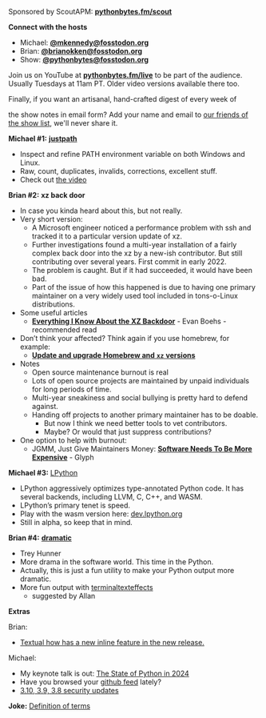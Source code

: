 Sponsored by ScoutAPM: [**pythonbytes.fm/scout**](https://pythonbytes.fm/scout)

**Connect with the hosts**

- Michael: [**@mkennedy@fosstodon.org**](https://fosstodon.org/@mkennedy)
- Brian: [**@brianokken@fosstodon.org**](https://fosstodon.org/@brianokken)
- Show: [**@pythonbytes@fosstodon.org**](https://fosstodon.org/@pythonbytes)

Join us on YouTube at [**pythonbytes.fm/live**](https://pythonbytes.fm/stream/live) to be part of the audience. Usually Tuesdays at 11am PT. Older video versions available there too.

Finally, if you want an artisanal, hand-crafted digest of every week of 

the show notes in email form? Add your name and email to [our friends of the show list](https://pythonbytes.fm/friends-of-the-show), we'll never share it.

**Michael #1:** [**justpath**](https://github.com/epogrebnyak/justpath)

- Inspect and refine PATH environment variable on both Windows and Linux.
- Raw, count, duplicates, invalids, corrections, excellent stuff.
- Check out [the video](https://asciinema.org/a/642726)

**Brian #2:** **xz back door**

- In case you kinda heard about this, but not really.
- Very short version: 
  - A Microsoft engineer noticed a performance problem with ssh and tracked it to a particular version update of xz.
  - Further investigations found a multi-year installation of a fairly complex back door into the xz by a new-ish contributor. But still contributing over several years. First commit in early 2022.
  - The problem is caught. But if it had succeeded, it would have been bad.
  - Part of the issue of how this happened is due to having one primary maintainer on a very widely used tool included in tons-o-Linux distributions.
- Some useful articles
  - [**Everything I Know About the XZ Backdoor**](https://boehs.org/node/everything-i-know-about-the-xz-backdoor) - Evan Boehs - recommended read
- Don’t think your affected? Think again if you use homebrew, for example:
  - [**Update and upgrade Homebrew and**](https://micro.webology.dev/2024/03/29/update-and-upgrade.html)[ ](https://micro.webology.dev/2024/03/29/update-and-upgrade.html)[**`xz`**](https://micro.webology.dev/2024/03/29/update-and-upgrade.html)[ **versions**](https://micro.webology.dev/2024/03/29/update-and-upgrade.html)
- Notes
  - Open source maintenance burnout is real
  - Lots of open source projects are maintained by unpaid individuals for long periods of time.
  - Multi-year sneakiness and social bullying is pretty hard to defend against.
  - Handing off projects to another primary maintainer has to be doable.
    - But now I think we need better tools to vet contributors. 
    - Maybe? Or would that just suppress contributions?
- One option to help with burnout: 
  - JGMM, Just Give Maintainers Money: [**Software Needs To Be More Expensive**](https://blog.glyph.im/2024/03/software-needs-to-be-more-expensive.html) - Glyph

**Michael #3:**  [LPython](https://lpython.org)

- LPython aggressively optimizes type-annotated Python code. It has several backends, including LLVM, C, C++, and WASM. 
- LPython’s primary tenet is speed.
- Play with the wasm version here: [dev.lpython.org](https://dev.lpython.org)
- Still in alpha, so keep that in mind.

**Brian #4:** [**dramatic**](https://github.com/treyhunner/dramatic)

- Trey Hunner
- More drama in the software world. This time in the Python. 
- Actually, this is just a fun utility to make your Python output more dramatic.
- More fun output with [terminaltexteffects](https://github.com/ChrisBuilds/terminaltexteffects)
  - suggested by Allan

**Extras** 

Brian:

- [Textual how has a new inline feature in the new release.](https://github.com/Textualize/textual/releases/tag/v0.55.0)

Michael:

- My keynote talk is out: [The State of Python in 2024](https://www.youtube.com/watch?v=coz1CGRxjQ0)
- Have you browsed your [github feed](https://github.com) lately?
- [3.10, 3.9, 3.8 security updates](https://pythoninsider.blogspot.com/2024/03/python-31014-3919-and-3819-is-now.html)

**Joke:** [Definition of terms](https://python-bytes-static.nyc3.digitaloceanspaces.com/definition-of-methodolgy-terms.jpg)